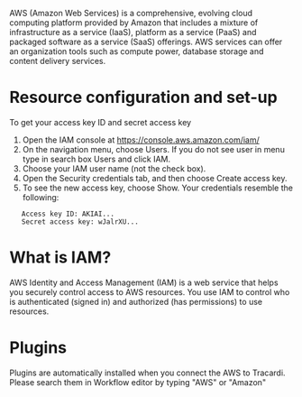 AWS (Amazon Web Services) is a comprehensive, evolving cloud computing platform provided by Amazon that includes a
mixture of infrastructure as a service (IaaS), platform as a service (PaaS) and packaged software as a service (SaaS)
offerings. AWS services can offer an organization tools such as compute power, database storage and content delivery
services.

# Resource configuration and set-up

To get your access key ID and secret access key

1. Open the IAM console at https://console.aws.amazon.com/iam/
2. On the navigation menu, choose Users. If you do not see user in menu type in search box Users and click IAM.
3. Choose your IAM user name (not the check box).
4. Open the Security credentials tab, and then choose Create access key.
5. To see the new access key, choose Show. Your credentials resemble the following:

```
   Access key ID: AKIAI...
   Secret access key: wJalrXU...
```

# What is IAM?

AWS Identity and Access Management (IAM) is a web service that helps you securely control access to AWS resources. You
use IAM to control who is authenticated (signed in) and authorized (has permissions) to use resources.

# Plugins

Plugins are automatically installed when you connect the AWS to Tracardi. Please search them in
Workflow editor by typing "AWS" or "Amazon"